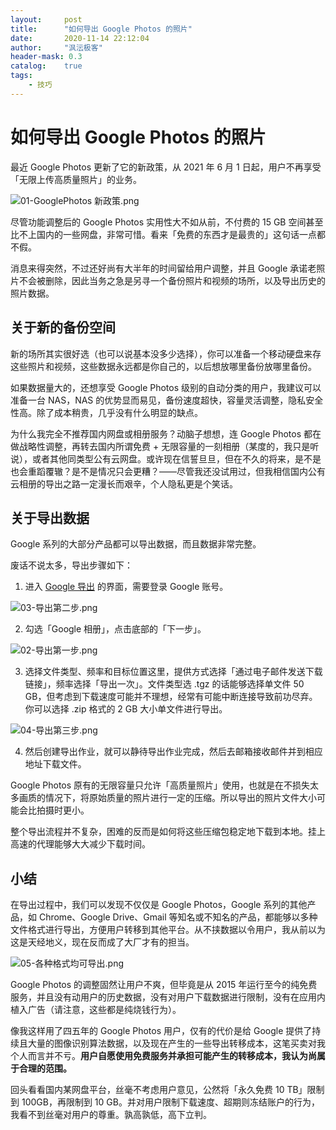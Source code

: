 ```yaml
---
layout:     post
title:      "如何导出 Google Photos 的照片"
date:       2020-11-14 22:12:04
author:     "沨沄极客"
header-mask: 0.3
catalog:    true
tags: 
    - 技巧
---
```


# 如何导出 Google Photos 的照片

最近 Google Photos 更新了它的新政策，从 2021 年 6 月 1 日起，用户不再享受「无限上传高质量照片」的业务。

![01-GooglePhotos 新政策.png](https://i.loli.net/2020/11/14/g38Ba1rFenMdimo.png)

尽管功能调整后的 Google Photos 实用性大不如从前，不付费的 15 GB 空间甚至比不上国内的一些网盘，非常可惜。看来「免费的东西才是最贵的」这句话一点都不假。

消息来得突然，不过还好尚有大半年的时间留给用户调整，并且 Google 承诺老照片不会被删除，因此当务之急是另寻一个备份照片和视频的场所，以及导出历史的照片数据。

## 关于新的备份空间

新的场所其实很好选（也可以说基本没多少选择），你可以准备一个移动硬盘来存这些照片和视频，这些数据永远都是你自己的，以后想放哪里备份放哪里备份。

如果数据量大的，还想享受 Google Photos 级别的自动分类的用户，我建议可以准备一台 NAS，NAS 的优势显而易见，备份速度超快，容量灵活调整，隐私安全性高。除了成本稍贵，几乎没有什么明显的缺点。

为什么我完全不推荐国内网盘或相册服务？动脑子想想，连 Google Photos 都在做战略性调整，再转去国内所谓免费 + 无限容量的一刻相册（某度的，我只是听说），或者其他同类型公有云网盘。或许现在信誓旦旦，但在不久的将来，是不是也会重蹈覆辙？是不是情况只会更糟？——尽管我还没试用过，但我相信国内公有云相册的导出之路一定漫长而艰辛，个人隐私更是个笑话。

## 关于导出数据

Google 系列的大部分产品都可以导出数据，而且数据非常完整。

废话不说太多，导出步骤如下：

1. 进入 [Google 导出](https://takeout.google.com/settings/takeout) 的界面，需要登录 Google 账号。

![03-导出第二步.png](https://i.loli.net/2020/11/14/x6Wul7pMwBQYr25.png)

2. 勾选「Google 相册」，点击底部的「下一步」。

![02-导出第一步.png](https://i.loli.net/2020/11/14/QNRHAlZmJGkLbWC.png)

3. 选择文件类型、频率和目标位置这里，提供方式选择「通过电子邮件发送下载链接」，频率选择「导出一次」。文件类型选 .tgz 的话能够选择单文件 50 GB，但考虑到下载速度可能并不理想，经常有可能中断连接导致前功尽弃。你可以选择 .zip 格式的 2 GB 大小单文件进行导出。

![04-导出第三步.png](https://i.loli.net/2020/11/14/9UadV2DypJlmbPZ.png)

4. 然后创建导出作业，就可以静待导出作业完成，然后去邮箱接收邮件并到相应地址下载文件。

Google Photos 原有的无限容量只允许「高质量照片」使用，也就是在不损失太多画质的情况下，将原始质量的照片进行一定的压缩。所以导出的照片文件大小可能会比拍摄时更小。

整个导出流程并不复杂，困难的反而是如何将这些压缩包稳定地下载到本地。挂上高速的代理能够大大减少下载时间。

## 小结

在导出过程中，我们可以发现不仅仅是 Google Photos，Google 系列的其他产品，如 Chrome、Google Drive、Gmail 等知名或不知名的产品，都能够以多种文件格式进行导出，方便用户转移到其他平台。从不挟数据以令用户，我从前以为这是天经地义，现在反而成了大厂才有的担当。

![05-各种格式均可导出.png](https://i.loli.net/2020/11/14/dzM4NvJ8EG95sOR.png)

Google Photos 的调整固然让用户不爽，但毕竟是从 2015 年运行至今的纯免费服务，并且没有动用户的历史数据，没有对用户下载数据进行限制，没有在应用内植入广告（请注意，这些都是纯烧钱行为）。

像我这样用了四五年的 Google Photos 用户，仅有的代价是给 Google 提供了持续且大量的图像识别算法数据，以及现在产生的一些导出转移成本，这笔买卖对我个人而言并不亏。**用户自愿使用免费服务并承担可能产生的转移成本，我认为尚属于合理的范围。**

回头看看国内某网盘平台，丝毫不考虑用户意见，公然将「永久免费 10 TB」限制到 100GB，再限制到 10 GB。并对用户限制下载速度、超期则冻结账户的行为，我看不到丝毫对用户的尊重。孰高孰低，高下立判。





